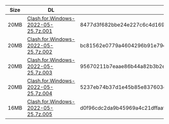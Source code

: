 |    Size   |     DL  | sha512sum |
|  ---  |  ---  |  ---  |
| 20MB | [Clash.for.Windows-2022-05-25.7z.001](https://cdn.jsdelivr.net/gh/appleians/cfw_intel@main/Clash.for.Windows-2022-05-25.7z.001) | 8477d3f682bbe24e227c6c4d169dfdb28e82af2418ae73b80c5c175de3ff79b862106112e9b1b0c242bed2cec45afb564b252b120418e04816be3a0fd50a9d46 |
| 20MB | [Clash.for.Windows-2022-05-25.7z.002](https://cdn.jsdelivr.net/gh/appleians/cfw_intel@main/Clash.for.Windows-2022-05-25.7z.002) | bc81562e0779a4604296b91e79e6583816e11cbfacce9f854096d7fff790d2076b9dc98f7f8bad2c4bd753be1464f9b8c339e5790dfaddb7477a0b089cac8582 |
| 20MB | [Clash.for.Windows-2022-05-25.7z.003](https://cdn.jsdelivr.net/gh/appleians/cfw_intel@main/Clash.for.Windows-2022-05-25.7z.003) | 95670211b7eaae86b44a82b3b2e59447af89418335d047ed00d116039b9c02f2949cc262d9ec1a597901c21d4d072e72af88f97be37e0f3cf9226115e3877355 |
| 20MB | [Clash.for.Windows-2022-05-25.7z.004](https://cdn.jsdelivr.net/gh/appleians/cfw_intel@main/Clash.for.Windows-2022-05-25.7z.004) | 5237eb74b37d1e45b85e837603c21a1a39045be552cded9a7995e2e3df58da24bba1fb1d8776ae26646d7025f78170ccf035f1ceb3932269e7af1c54ec5c6ad1 |
| 16MB | [Clash.for.Windows-2022-05-25.7z.005](https://cdn.jsdelivr.net/gh/appleians/cfw_intel@main/Clash.for.Windows-2022-05-25.7z.005) | d0f96cdc2da9b45969a4c21dffaafe433587436245a6b746073cf20c18555067ca9f659fbf0285b8d7c81ed1a65b5e1c78c00614b5c1d487f8560c31bd71e48e |
